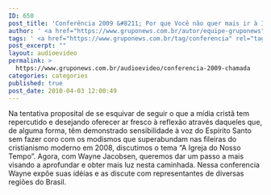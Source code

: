 ```yaml
---
ID: 650
post_title: 'Conferência 2009 &#8211; Por que Você não quer mais ir à Igreja? &#8211; Chamada'
author: ' <a href="https://www.gruponews.com.br/autor/equipe-gruponews" rel="tag">Equipe GrupoNews</a>'
tags: ' <a href="https://www.gruponews.com.br/tag/conferencia" rel="tag">conferencia</a>, <a href="https://www.gruponews.com.br/tag/coro" rel="tag">coro</a>, <a href="https://www.gruponews.com.br/tag/fazer" rel="tag">fazer</a>, <a href="https://www.gruponews.com.br/tag/tempo" rel="tag">Tempo</a>, <a href="https://www.gruponews.com.br/tag/wayne-jacobsen" rel="tag">Wayne Jacobsen</a>'
post_excerpt: ""
layout: audioevideo
permalink: >
  https://www.gruponews.com.br/audioevideo/conferencia-2009-chamada
categories: categories
published: true
post_date: 2010-04-03 12:00:49
---
```

Na tentativa proposital de se esquivar de seguir o que a mídia cristã tem repercutido e desejando oferecer ar fresco à reflexão através daqueles que, de alguma forma, têm demonstrado sensibilidade à voz do Espírito Santo sem fazer coro com os modismos que superabundam nas fileiras do cristianismo moderno em 2008, discutimos o tema “A Igreja do Nosso Tempo”. Agora, com Wayne Jacobsen, queremos dar um passo a mais visando a aprofundar e obter mais luz nesta caminhada. Nessa conferencia Wayne expõe suas idéias e as discute com representantes de diversas regiões do Brasil.